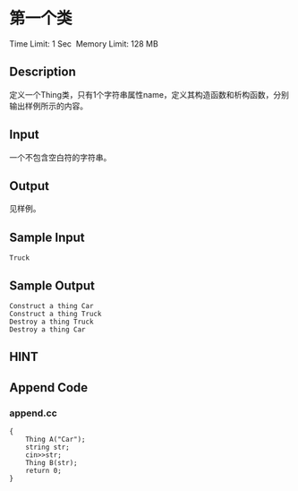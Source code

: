 # 第一个类
Time Limit: 1 Sec  Memory Limit: 128 MB


## Description
定义一个Thing类，只有1个字符串属性name，定义其构造函数和析构函数，分别输出样例所示的内容。

## Input
一个不包含空白符的字符串。

## Output
见样例。

## Sample Input
```
Truck

```
## Sample Output
```
Construct a thing Car
Construct a thing Truck
Destroy a thing Truck
Destroy a thing Car

```

## HINT


## Append Code
### append.cc
```cppint main()
{
    Thing A("Car");
    string str;
    cin>>str;
    Thing B(str);
    return 0;
}
```
